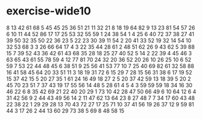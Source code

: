 # exercise-wide10
8
13
42
61
68
5
45
45
25
36
51
21
11
32
21
8
18
19
64
82
9
13
23
81
54
57
26
6
10
11
44
52
86
17
17
25
53
32
55
59
1
24
38
54
1
4
25
6
40
72
37
38
27
41
39
50
32
35
50
22
36
23
5
22
23
30
39
11
54
2
20
41
33
52
19
32
14
54
10
32
53
68
3
3
26
66
64
17
4
3
22
35
44
28
61
2
48
51
62
26
9
43
62
5
39
88
15
7
39
52
43
36
42
61
43
68
35
28
18
25
27
40
52
5
14
2
22
39
4
45
46
3
63
65
43
61
55
78
59
4
12
77
81
70
24
32
20
36
52
20
26
10
26
25
10
6
52
59
7
53
22
44
48
45
6
38
51
9
25
56
41
53
77
10
7
25
40
69
82
61
32
58
88
16
41
58
45
64
20
33
51
11
3
18
19
31
72
6
15
29
7
28
15
56
31
38
6
17
19
52
15
37
42
15
5
20
27
35
1
61
24
16
49
18
27
2
5
20
37
42
59
13
18
39
5
20
2
45
70
23
51
7
37
43
19
17
55
56
14
48
5
28
61
4
5
4
3
59
59
59
18
34
16
30
46
22
6
8
35
42
69
21
22
40
20
29
1
73
10
42
28
47
50
66
49
6
10
64
12
6
4
31
42
56
9
2
44
43
49
56
14
2
11
47
62
13
64
23
8
27
48
7
7
34
17
60
43
48
22
38
22
1
29
29
28
13
70
43
72
27
17
25
71
10
37
41
56
19
26
37
12
9
59
81
44
3
17
26
2
44
13
60
29
73
38
5
69
8
48
58
15

